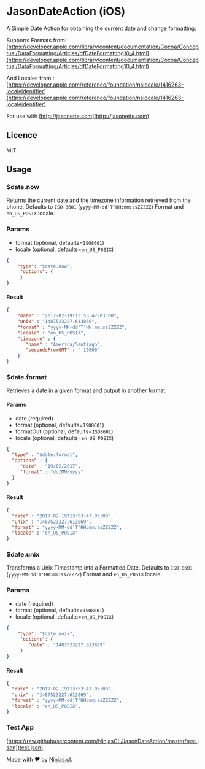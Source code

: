 # JasonDateAction (iOS)
A Simple Date Action for obtaining the current date and change formatting.

Supports Formats from: [https://developer.apple.com/library/content/documentation/Cocoa/Conceptual/DataFormatting/Articles/dfDateFormatting10_4.html](https://developer.apple.com/library/content/documentation/Cocoa/Conceptual/DataFormatting/Articles/dfDateFormatting10_4.html)

And Locales from : [https://developer.apple.com/reference/foundation/nslocale/1416263-localeidentifier](https://developer.apple.com/reference/foundation/nslocale/1416263-localeidentifier)

For use with 
[http://jasonette.com](http://jasonette.com)

## Licence
MIT

## Usage

### $date.now

Returns the current date and the timezone information retrieved from the phone. Defaults to `ISO 8601` (`yyyy-MM-dd'T'HH:mm:ssZZZZZ`) Format and `en_US_POSIX` locale.

### Params

- format (optional, defaults=`ISO8601`)
- locale (optional, defaults=`en_US_POSIX`)

```json
{
    "type": "$date.now",
     "options": {
     }
}
```

#### Result

```json
{
	"date" : "2017-02-19T13:53:47-03:00", 
	"unix" : "1487523227.613869",
    "format" : "yyyy-MM-dd'T'HH:mm:ssZZZZZ",
    "locale" : "en_US_POSIX",
	"timezone" : {
	   "name" : "America/Santiago",
	   "secondsFromGMT" : "-10800"
	}
}
```

### $date.format
Retrieves a date in a given format and output in another format.

#### Params

- date (required)
- format (optional, defaults=`ISO8601`)
- formatOut (optional, defaults=`ISO8601`)
- locale (optional, defaults=`en_US_POSIX`)

```json
{
  "type" : "$date.format",
  "options" : {
     "date" : "19/02/2017",
     "format" : "dd/MM/yyyy"
  }
}
```

#### Result

```json
{
  "date" : "2017-02-19T13:53:47-03:00", 
  "unix" : "1487523227.613869",
  "format" : "yyyy-MM-dd'T'HH:mm:ssZZZZZ",
  "locale" : "en_US_POSIX"
}
```

### $date.unix
Transforms a Unix Timestamp into a Formatted Date. Defaults to `ISO 8601` (`yyyy-MM-dd'T'HH:mm:ssZZZZZ`) Format and `en_US_POSIX` locale.

### Params

- date (required)
- format (optional, defaults=`ISO8601`)
- locale (optional, defaults=`en_US_POSIX`)

```json
{
    "type": "$date.unix",
     "options": {
        "date" : "1487523227.613869"
     }
}
```

#### Result

```json
{
  "date" : "2017-02-19T13:53:47-03:00", 
  "unix" : "1487523227.613869",
  "format" : "yyyy-MM-dd'T'HH:mm:ssZZZZZ",
  "locale" : "en_US_POSIX",
}
```

### Test App
[https://raw.githubusercontent.com/NinjasCL/JasonDateAction/master/test.json](test.json)

Made with <i class="fa fa-heart">&#9829;</i> by <a href="http://ninjas.cl" target="_blank">Ninjas.cl</a>.

